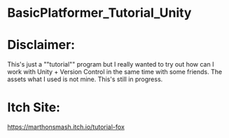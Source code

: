 # BasicPlatformer_Tutorial_Unity

# Disclaimer:
This's just a ""tutorial"" program but I really wanted to try out how can I work with Unity + Version Control in the same time with some friends. The assets what I used is not mine. This's still in progress.

# Itch Site:
https://marthonsmash.itch.io/tutorial-fox
